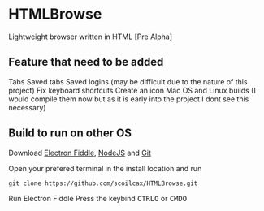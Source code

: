 # HTMLBrowse
Lightweight browser written in HTML [Pre Alpha]

## Feature that need to be added
Tabs
Saved tabs
Saved logins (may be difficult due to the nature of this project)
Fix keyboard shortcuts
Create an icon
Mac OS and Linux builds (I would compile them now but as it is early into the project I dont see this necessary)

## Build to run on other OS

Download [Electron Fiddle](https://www.electronjs.org/fiddle#downloads), [NodeJS](https://nodejs.org/en/download/package-manager) and [Git](https://git-scm.com/downloads)

Open your prefered terminal in the install location and run
```
git clone https://github.com/scoilcax/HTMLBrowse.git

```
Run Electron Fiddle
Press the keybind
<kbd>CTRL</kbd><kbd>O</kbd> or <kbd>CMD</kbd><kbd>O</kbd>
